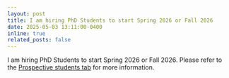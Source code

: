 ```yaml
---
layout: post
title: I am hiring PhD Students to start Spring 2026 or Fall 2026
date: 2025-05-03 13:11:00-0400
inline: true
related_posts: false
---
```


I am hiring PhD Students to start Spring 2026 or Fall 2026. Please refer to the [Prospective students tab](prospective_students) for more information.